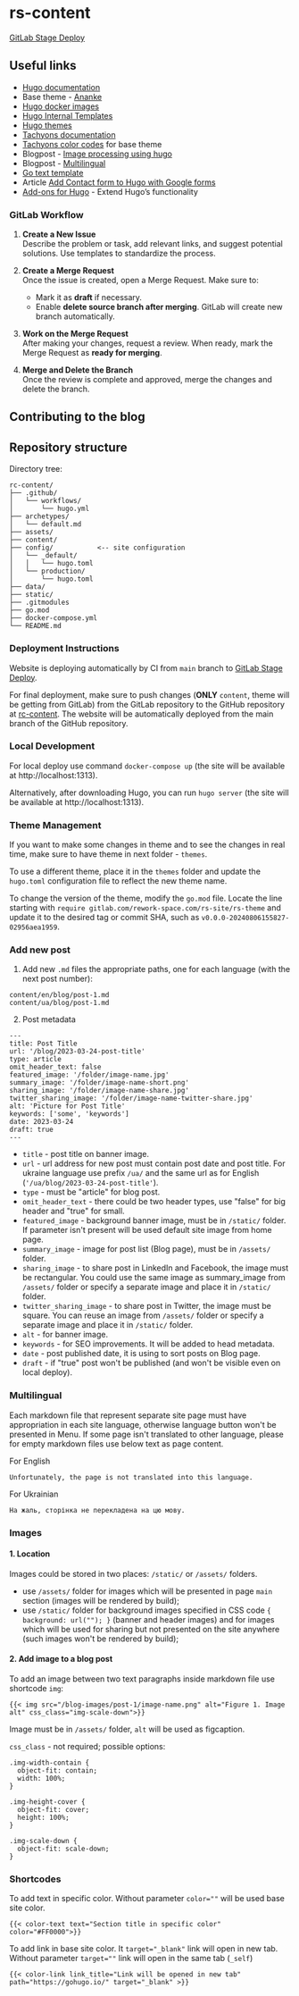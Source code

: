 # rs-content

[GitLab Stage Deploy](https://stage-gitlab.rework-space.com)

## Useful links

- [Hugo documentation](https://gohugo.io/documentation)
- Base theme - [Ananke](https://github.com/theNewDynamic/gohugo-theme-ananke)
- [Hugo docker images](https://hub.docker.com/r/klakegg/hugo)
- [Hugo Internal Templates](https://github.com/gohugoio/hugo/tree/master/tpl/tplimpl/embedded/templates)
- [Hugo themes](https://themes.gohugo.io/)
- [Tachyons documentation](http://tachyons.io/docs/)
- [Tachyons color codes](https://tachyons.io/docs/themes/skins/) for base theme
- Blogpost - [Image processing using hugo](https://clavinjune.dev/en/blogs/image-processing-using-hugo/)
- Blogpost - [Multilingual](https://www.regisphilibert.com/blog/2018/08/hugo-multilingual-part-1-managing-content-translation/)
- [Go text template](https://pkg.go.dev/text/template)
- Article [Add Contact form to Hugo with Google forms](https://blog.puvvadi.me/posts/add-contact-form-hugo-google-forms/)
- [Add-ons for Hugo](https://hugocodex.org/add-ons/) - Extend Hugo’s functionality

### GitLab Workflow

1. **Create a New Issue**  
   Describe the problem or task, add relevant links, and suggest potential solutions. Use templates to standardize the process.

2. **Create a Merge Request**  
   Once the issue is created, open a Merge Request. Make sure to:
   - Mark it as **draft** if necessary.
   - Enable **delete source branch after merging**.
     GitLab will create new branch automatically.

3. **Work on the Merge Request**  
   After making your changes, request a review. When ready, mark the Merge Request as **ready for merging**.

4. **Merge and Delete the Branch**  
   Once the review is complete and approved, merge the changes and delete the branch.

## Contributing to the blog

## Repository structure

Directory tree:
```
rc-content/
├── .github/
│   └── workflows/
│       └── hugo.yml
├── archetypes/
│   └── default.md
├── assets/
├── content/
├── config/           <-- site configuration
│   └── _default/
│   │   └── hugo.toml
│   └── production/
│       └── hugo.toml
├── data/
├── static/
├── .gitmodules
├── go.mod
├── docker-compose.yml
└── README.md
```

### Deployment Instructions

Website is deploying automatically by CI from `main` branch to 
[GitLab Stage Deploy](https://stage-gitlab.rework-space.com).

For final deployment, make sure to push changes (**ONLY** `content`, theme will be getting from GitLab) from the 
GitLab repository to the GitHub repository at [rc-content](https://github.com/rework-space-com/rs-content). 
The website will be automatically deployed from the main branch of the GitHub repository.

### Local Development

For local deploy use command `docker-compose up` (the site will be available at http://localhost:1313).

Alternatively, after downloading Hugo, you can run `hugo server` (the site will be available at http://localhost:1313).

### Theme Management

If you want to make some changes in theme and to see the changes in real time, make sure to have theme in 
next folder - `themes`. 

To use a different theme, place it in the `themes` folder and update the `hugo.toml` configuration file to reflect 
the new theme name.

To change the version of the theme, modify the `go.mod` file. Locate the line starting with 
`require gitlab.com/rework-space.com/rs-site/rs-theme` and update it to the desired tag or commit SHA, such as 
`v0.0.0-20240806155827-02956aea1959`.

### Add new post

1. Add new `.md` files the appropriate paths, one for each language (with the next post number):
```
content/en/blog/post-1.md
content/ua/blog/post-1.md
```

2. Post metadata
```
---
title: Post Title
url: '/blog/2023-03-24-post-title'
type: article
omit_header_text: false
featured_image: '/folder/image-name.jpg'
summary_image: '/folder/image-name-short.png'
sharing_image: '/folder/image-name-share.jpg'
twitter_sharing_image: '/folder/image-name-twitter-share.jpg'
alt: 'Picture for Post Title'
keywords: ['some', 'keywords']
date: 2023-03-24
draft: true
---
```
- `title` - post title on banner image.
- `url` - url address for new post must contain post date and post title. For ukraine language use prefix `/ua/` and 
the same url as for English (`'/ua/blog/2023-03-24-post-title'`).
- `type` - must be "article" for blog post.
- `omit_header_text` - there could be two header types, use "false" for big header and "true" for small.
- `featured_image` - background banner image, must be in `/static/` folder. If parameter isn't present will be used 
default site image from home page.
- `summary_image` - image for post list (Blog page), must be in `/assets/` folder.
- `sharing_image` - to share post in LinkedIn and Facebook, the image must be rectangular. You could use the same image 
as summary_image from `/assets/` folder or specify a separate image and place it in `/static/` folder.
- `twitter_sharing_image` - to share post in Twitter, the image must be square. You can reuse an image from `/assets/` 
folder or specify a separate image and place it in `/static/` folder.
- `alt` - for banner image.
- `keywords` - for SEO improvements. It will be added to head metadata.
- `date` - post published date, it is using to sort posts on Blog page.
- `draft` - if "true" post won't be published (and won't be visible even on local deploy).

### Multilingual

Each markdown file that represent separate site page must have appropriation in each site language, otherwise language 
button won't be presented in Menu. If some page isn't translated to other language, please for empty markdown files use 
below text as page content.

For English
```
Unfortunately, the page is not translated into this language.
```

For Ukrainian
```
На жаль, сторінка не перекладена на цю мову.
```

### Images

#### 1. Location

Images could be stored in two places: `/static/` or `/assets/` folders. 
- use `/assets/` folder for images which will be presented in page `main` section (images will be rendered by build);
- use `/static/` folder for background images specified in CSS code `{ background: url(""); }` (banner and header images)
and for images which will be used for sharing but not presented on the site anywhere (such images won't be rendered by build);

#### 2. Add image to a blog post

To add an image between two text paragraphs inside markdown file use shortcode `img`:
```
{{< img src="/blog-images/post-1/image-name.png" alt="Figure 1. Image alt" css_class="img-scale-down">}}
```
Image must be in `/assets/` folder, `alt` will be used as figcaption.

`css_class` - not required; possible options: 
```
.img-width-contain {
  object-fit: contain;
  width: 100%;
}

.img-height-cover {
  object-fit: cover;
  height: 100%;
}

.img-scale-down {
  object-fit: scale-down;
}
```

### Shortcodes

To add text in specific color. Without parameter `color=""` will be used base site color.
```
{{< color-text text="Section title in specific color" color="#FF0000">}}
```

To add link in base site color. It `target="_blank"` link will open in new tab. Without parameter `target=""` link will 
open in the same tab (`_self`)
```
{{< color-link link_title="Link will be opened in new tab" path="https://gohugo.io/" target="_blank" >}}
```